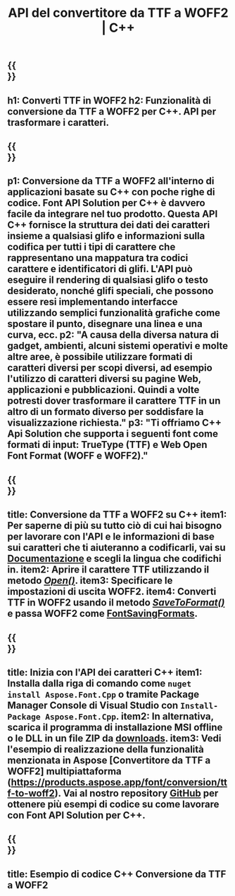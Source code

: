 ﻿---
translation: true
template: /_templates/conversion-child-cpp.md
title: API del convertitore da TTF a WOFF2 | C++
description: Converti i caratteri TTF in WOFF2 utilizzando questa API C++. La funzionalità di conversione funziona su Windows e Linux e in qualsiasi ambiente di sviluppo che supporta C++.
metakeywords: c++ Soluzioni da TTF a WOFF2, da TTF a WOFF2 c++, da TTF a WOFF2 font conerter cpp
url: /cpp/conversion/ttf-to-woff2/
family: font
platformtag: cpp
feature: conversion
otherformats: WOFF
---

{{<section banner>}}
---
h1: Converti TTF in WOFF2
h2: Funzionalità di conversione da TTF a WOFF2 per C++. API per trasformare i caratteri.
---

{{<section overview>}}
---
p1: Conversione da TTF a WOFF2 all'interno di applicazioni basate su С++ con poche righe di codice. Font API Solution per С++ è davvero facile da integrare nel tuo prodotto. Questa API C++ fornisce la struttura dei dati dei caratteri insieme a qualsiasi glifo e informazioni sulla codifica per tutti i tipi di carattere che rappresentano una mappatura tra codici carattere e identificatori di glifi. L'API può eseguire il rendering di qualsiasi glifo o testo desiderato, nonché glifi speciali, che possono essere resi implementando interfacce utilizzando semplici funzionalità grafiche come spostare il punto, disegnare una linea e una curva, ecc.
p2: "A causa della diversa natura di gadget, ambienti, alcuni sistemi operativi e molte altre aree, è possibile utilizzare formati di caratteri diversi per scopi diversi, ad esempio l'utilizzo di caratteri diversi su pagine Web, applicazioni e pubblicazioni. Quindi a volte potresti dover trasformare il carattere TTF in un altro di un formato diverso per soddisfare la visualizzazione richiesta."
p3: "Ti offriamo С++ Api Solution che supporta i seguenti font come formati di input: TrueType (TTF) e Web Open Font Format (WOFF e WOFF2)."
---

{{<section feature1>}}
---
title: Conversione da TTF a WOFF2 su C++
item1: Per saperne di più su tutto ciò di cui hai bisogno per lavorare con l'API e le informazioni di base sui caratteri che ti aiuteranno a codificarli, vai su [Documentazione](https://docs.aspose.com/font/) e scegli la lingua che codifichi in.
item2: Aprire il carattere TTF utilizzando il metodo [*Open()*](https://reference.aspose.com/font/cpp/class/aspose.font.font#ac2387bf04ccb5bac51cf37984d4ebf33).
item3: Specificare le impostazioni di uscita WOFF2.
item4: Converti TTF in WOFF2 usando il metodo [*SaveToFormat()*](https://reference.aspose.com/font/cpp/class/aspose.font.font#a670ea97404fd72c2e51b0e8c543c8a45) e passa WOFF2 come [FontSavingFormats](https://reference.aspose.com/font/cpp/namespace/aspose.font#a93d0dcc7c00f5c7027d60e14a5433c74).
---

{{<section feature2>}}
---
title: Inizia con l'API dei caratteri C++
item1: Installa dalla riga di comando come ```nuget install Aspose.Font.Cpp``` o tramite Package Manager Console di Visual Studio con ```Install-Package Aspose.Font.Cpp```.
item2: In alternativa, scarica il programma di installazione MSI offline o le DLL in un file ZIP da [downloads](https://releases.aspose.com/font/cpp/).
item3: Vedi l'esempio di realizzazione della funzionalità menzionata in Aspose [Convertitore da TTF a WOFF2] multipiattaforma (https://products.aspose.app/font/conversion/ttf-to-woff2). Vai al nostro repository [GitHub](https://github.com/aspose-font/Aspose.Font-Documentation/tree/master/cpp-examples) per ottenere più esempi di codice su come lavorare con Font API Solution per C++.
---

{{<section codeexample>}}
---
title: Esempio di codice C++ Conversione da TTF a WOFF2
---